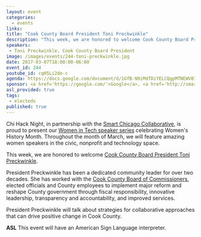```yaml
---
layout: event
categories:
  - events 
links:
title: "Cook County Board President Toni Preckwinkle"
description: "This week, we are honored to welcome Cook County Board President Toni Preckwinkle to Chi Hack Night. As a dedicated community leader for over two decades, President Preckwinkle will talk about strategies for collaborative approaches that can drive positive change in Cook County."
speakers:
 - Toni Preckwinkle, Cook County Board President
image: /images/events/244-toni-preckwinkle.jpg
date: 2017-03-07T18:00:00-06:00
event_id: 244
youtube_id: cqH5Li2de-c
agenda: https://docs.google.com/document/d/1GfB-N9iMdfDiYELCQgpMTNEWV07ToccuY4DHsMtGMgQ/edit#
sponsor: <a href='https://google.com/'>Google</a>, <a href='http://smartchicagocollaborative.org/'>Smart Chicago</a>
asl_provided: true
tags: 
 - electeds
published: true
---
```


Chi Hack Night, in partnership with the [Smart Chicago Collaborative](http://smartchicagocollaborative.org/), is proud to present our [Women in Tech speaker series](https://chihacknight.org/blog/2017/03/07/presenting-the-women-in-tech-speaker-series.html) celebrating Women's History Month. Throughout the month of March, we will feature amazing women speakers in the civic, nonprofit and technology space.

This week, we are honored to welcome [Cook County Board President Toni Preckwinkle](https://www.cookcountyil.gov/person/toni-preckwinkle).

President Preckwinkle has been a dedicated community leader for over two decades. She has worked with the [Cook County Board of Commissioners](https://www.cookcountyil.gov/board-of-commissioners), elected officials and County employees to implement major reform and reshape County government through fiscal responsibility, innovative leadership, transparency and accountability, and improved services.

President Preckwinkle will talk about strategies for collaborative approaches that can drive positive change in Cook County.

**ASL** This event will have an American Sign Language interpreter.
